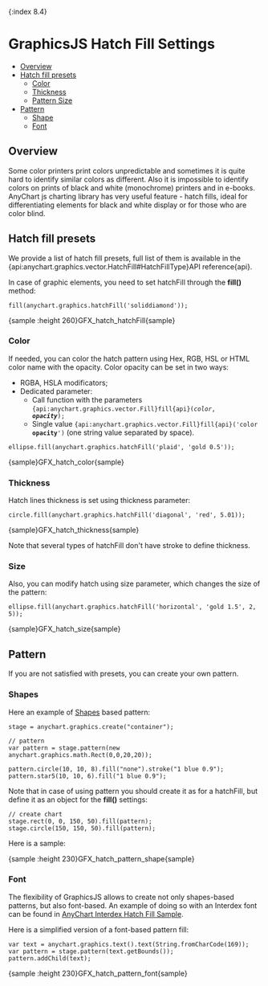 {:index 8.4}

# GraphicsJS Hatch Fill Settings

* [Overview](#overview)
* [Hatch fill presets](#hatch_fill_presets)
  * [Color](#color)
  * [Thickness](#thickness)
  * [Pattern Size](#pattern_size)
* [Pattern](#pattern)
  * [Shape](#shape)
  * [Font](#font)


## Overview

Some color printers print colors unpredictable and sometimes it is quite hard to identify similar colors as different. 
Also it is impossible to identify colors on prints of black and white (monochrome) printers and in e-books. 
AnyChart js charting library has very useful feature - hatch fills, ideal for differentiating elements for black and white display or for those who are color blind.

## Hatch fill presets

We provide a list of hatch fill presets, full list of them is available in the {api:anychart.graphics.vector.HatchFill#HatchFillType}API reference{api}.

In case of graphic elements, you need to set hatchFill through the **fill()** method: 

```
fill(anychart.graphics.hatchFill('soliddiamond'));
```

{sample :height 260}GFX\_hatch\_hatchFill{sample}

### Color

If needed, you can color the hatch pattern using Hex, RGB, HSL or HTML color name with the opacity. Color opacity can be set in two ways:

* RGBA, HSLA modificators;
* Dedicated parameter:
    * Call function with the parameters <code>{api:anychart.graphics.vector.Fill}fill{api}(_color_, _**opacity**_);</code>
    * Single value <code>{api:anychart.graphics.vector.Fill}fill{api}('color **opacity**')</code> (one string value separated by space).

```
ellipse.fill(anychart.graphics.hatchFill('plaid', 'gold 0.5'));
```

{sample}GFX\_hatch\_color{sample}

### Thickness

Hatch lines thickness is set using thickness parameter:

```
circle.fill(anychart.graphics.hatchFill('diagonal', 'red', 5.01));
```

{sample}GFX\_hatch\_thickness{sample}

Note that several types of hatchFill don't have stroke to define thickness.

### Size

Also, you can modify hatch using size parameter, which changes the size of the pattern:

```
ellipse.fill(anychart.graphics.hatchFill('horizontal', 'gold 1.5', 2, 5));
```

{sample}GFX\_hatch\_size{sample}

## Pattern

If you are not satisfied with presets, you can create your own pattern.

### Shapes

Here an example of [Shapes](Shapes) based pattern: 

```
stage = anychart.graphics.create("container");

// pattern
var pattern = stage.pattern(new anychart.graphics.math.Rect(0,0,20,20));

pattern.circle(10, 10, 8).fill("none").stroke("1 blue 0.9");
pattern.star5(10, 10, 6).fill("1 blue 0.9");
```

Note that in case of using pattern you should create it as for a hatchFill, but define it as an object for the **fill()** settings:

```
// create chart
stage.rect(0, 0, 150, 50).fill(pattern);
stage.circle(150, 150, 50).fill(pattern);
```

Here is a sample:

{sample :height 230}GFX\_hatch\_pattern\_shape{sample}

### Font

The flexibility of GraphicsJS allows to create not only shapes-based patterns, but also font-based. An example of doing so with an Interdex font can be found in [AnyChart Interdex Hatch Fill Sample](https://playground.anychart.com/gallery/{{branch-name}}/Custom_Drawing/HatchFill_By_Font).

Here is a simplified version of a font-based pattern fill:

```
var text = anychart.graphics.text().text(String.fromCharCode(169));
var pattern = stage.pattern(text.getBounds());
pattern.addChild(text);
```

{sample :height 230}GFX\_hatch\_pattern\_font{sample}
